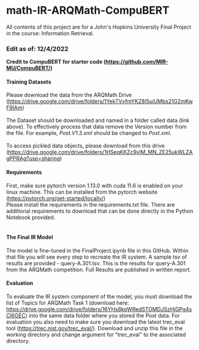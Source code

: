 # math-IR-ARQMath-CompuBERT
All contents of this project are for a John's Hopkins University Final Project in the course: Information Retrieval.


### Edit as of: 12/4/2022

**Credit to CompuBERT for starter code (https://github.com/MIR-MU/CompuBERT/)**
<br>
#### Training Datasets
Please download the data from the ARQMath Drive (https://drive.google.com/drive/folders/1YekTVvfmYKZ8I5uiUMbs21G2mKwF9IAm)
<br><br>
The Dataset should be downloaded and named in a folder called data (link above). To effectively process that data remove the Version number from the file. For example, *Post.V1.3.xml* should be changed to *Post.xml*. 
<br><br>
To access pickled data objects, please download from this drive (https://drive.google.com/drive/folders/1HSeqKKZc9vlM_MN_ZE25ukWLZAgPPRAg?usp=sharing)
<br>

#### Requirements
First, make sure pytorch version 1.13.0 with cuda 11.6 is enabled on your linux machine. This can be installed from the pytorch website (https://pytorch.org/get-started/locally/)<br>
Please install the requirements in the requirements.txt file. There are additional requirements to download that can be done directly in the Python Notebook provided.
<br><br>

#### The Final IR Model
The model is fine-tuned in the FinalProject.ipynb file in this GitHub. Within that file you will see every step to recreate the IR system. A sample tsv of results are provided - query-A.301.tsv. This is the results for query-A.301 from the ARQMath competition. Full Results are published in written report.
<br>
#### Evaluation
To evaluate the IR system component of the model, you must download the list of Topics for ARQMath Task 1 (download here: https://drive.google.com/drive/folders/16YHs8kqWRedSTOMDJSzHjGPg4sCl6GEC) into the same data folder where you stored the Post data. For evaluation you also need to make sure you download the latest trec_eval tool (https://trec.nist.gov/trec_eval/). Download and unzip this file in the working directory and change argument for "trec_eval" to the associated directory.
